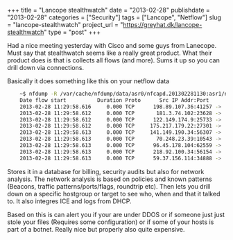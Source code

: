 +++
title = "Lancope stealthwatch"
date = "2013-02-28"
publishdate = "2013-02-28"
categories = ["Security"]
tags = ["Lancope", "Netflow"]
slug = "lancope-stealthwatch"
project_url = "https://greyhat.dk/lancope-stealthwatch"
type = "post"
+++

Had a nice meeting yesterday with Cisco and some guys from Lanecope.
Must say that stealthwatch seems like a really great product. What their
product does is that is collects all flows (and more). Sums it up so you
can drill down via connections.

Basically it does something like this on your netflow data

```sh
    ~$ nfdump -R /var/cache/nfdump/data/asr0/nfcapd.201302281130:asr1/nfcapd.201302281133 -o long  'dst host 77.66.32.1'|head -10
    Date flow start          Duration Proto      Src IP Addr:Port          Dst IP Addr:Port   Flags Tos  Packets    Bytes Flows
    2013-02-28 11:29:58.616     0.000 TCP      198.89.107.36:41257 ->      77.66.32.1:80    ....S.   0        8      384     1
    2013-02-28 11:29:58.612     0.000 TCP       181.3.74.102:23628 ->      77.66.32.1:80    ....S.   0        8      384     1
    2013-02-28 11:29:58.612     0.000 TCP      122.149.174.9:25733 ->      77.66.32.1:80    ....S.   0        8      384     1
    2013-02-28 11:29:58.612     0.000 TCP     175.217.179.22:27301 ->      77.66.32.1:80    ....S.   0        8      384     1
    2013-02-28 11:29:58.613     0.000 TCP     141.149.190.34:56307 ->      77.66.32.1:80    ....S.   0        8      384     1
    2013-02-28 11:29:58.613     0.000 TCP       70.248.23.39:10543 ->      77.66.32.1:80    ....S.   0        8      384     1
    2013-02-28 11:29:58.613     0.000 TCP      96.45.178.104:62559 ->      77.66.32.1:80    ....S.   0        8      384     1
    2013-02-28 11:29:58.613     0.000 TCP      218.92.100.34:56154 ->      77.66.32.1:80    ....S.   0        8      384     1
    2013-02-28 11:29:58.613     0.000 TCP      59.37.156.114:34888 ->      77.66.32.1:80    ....S.   0        8      384     1
```

Stores it in a database for billing, security audits but also for
network analysis. The network analysis is based on policies and known
patterns (Beacons, traffic patterns/ports/flags, roundtrip etc). Then
lets you drill down on a specific hostgroup or target to see who, when
and that it talked to. It also integres ICE and logs from DHCP.

Based on this is can alert you if your are under DDOS or if someone just
just stole your files (Requires some configuration) or if some of your
hosts is part of a botnet. Really nice but properly also quite
expensive.
